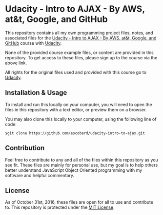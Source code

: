 # Udacity - Intro to AJAX - By AWS, at&t, Google, and GitHub
This repository contains all my own programming project files, notes, and associated files for the [Udacity - Intro to AJAX - By AWS, at&t, Google, and GitHub](https://www.udacity.com/course/intro-to-ajax--ud110) course with [Udacity](https://www.udacity.com/). 

None of the provided course example files, or content are provided in this repository. To get access to these files, please sign up to the course via the above link.

All rights for the original files used and provided with this course go to 
[Udacity](https://www.udacity.com/).  
## Installation & Usage
To install and run this locally on your computer, you will need to open the files in this repository with a text editor, or preview them on a browser.

You may also clone this locally to your computer, using the following line of code:
```
$git clone https://github.com/escobard/udacity-intro-to-ajax.git
```
## Contribution
Feel free to contribute to any and all of the files within this repository as you see fit. These files are mainly for personal use, but my goal is to help others better understand JavaScript Object Oriented programming with my software and helpful commentary.
## License
As of October 31st, 2016, these files are open for all to use and contribute to. This repository is protected under the [MIT License](http://choosealicense.com/licenses/mit/).